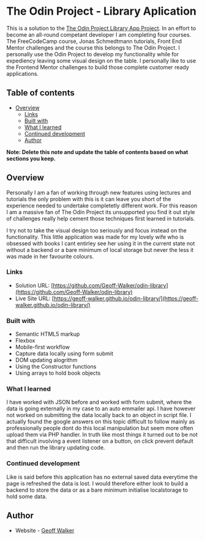 # The Odin Project - Library Aplication

This is a solution to the [The Odin Project Library App Project](https://www.theodinproject.com/paths/full-stack-javascript/courses/javascript/lessons/library). In an effort to become an all-round competant developer I am completing four courses.  The FreeCodeCamp course, Jonas Schmedtmann tutorials, Front End Mentor challenges and the course this belongs to The Odin Project.   I personally use the Odin Project to develop my functionality while for expediency leaving some visual design on the table.  I personally like to use the Frontend Mentor challenges to build those complete customer ready applications. 

## Table of contents

- [Overview](#overview)
  - [Links](#links)
  - [Built with](#built-with)
  - [What I learned](#what-i-learned)
  - [Continued development](#continued-development)
  - [Author](#author)


**Note: Delete this note and update the table of contents based on what sections you keep.**

## Overview
Personally I am a fan of working through new features using lectures and tutorials the only problem with this is it can leave you short of the experience needed to undertake completetly different work.  For this reason I am a massive fan of The Odin Project its unsupported you find it out style of challenges really help cement those techniques first learned in tutorials.

I try not to take the visual design too seriously and focus instead on the functionality.  This little application was made for my lovely wife who is obsessed with books I cant entirley see her using it in the current state not without a backend or a bare minimum of local storage but never the less it was made in her favourite colours.

### Links

- Solution URL: [https://github.com/Geoff-Walker/odin-library](https://github.com/Geoff-Walker/odin-library)
- Live Site URL: [https://geoff-walker.github.io/odin-library/](https://geoff-walker.github.io/odin-library/)

### Built with

- Semantic HTML5 markup
- Flexbox
- Mobile-first workflow
- Capture data locally using form submit
- DOM updating alogrithm
- Using the Constructor functions 
- Using arrays to hold book objects

### What I learned
I have worked with JSON before and worked with form submit, where the data is going externally in my case to an auto emmailer api.  I have however not worked on submitting the data locally back to an object in script file.  I actually found the google answers on this topic difficult to follow mainly as professionally people dont do this local manipulation but seem more often upload them via PHP handler.  In truth like most things it turned out to be not that difficult involving a event listener on a button, on click prevent default and then run the library updating code.

### Continued development
Like is said before this application has no external saved data everytime the page is refreshed the data is lost.  I would therefore either look to build a backend to store the data or as a bare minimum initialise localstorage to hold some data.


## Author

- Website - [Geoff Walker](https://www.geoff-walker.io)


